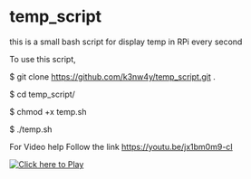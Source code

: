 # temp_script
this is a small bash script for display temp in RPi every second

To use this script,

$ git clone https://github.com/k3nw4y/temp_script.git .    

$ cd temp_script/ </br>

$ chmod +x temp.sh </br>

$ ./temp.sh </br>

For Video help Follow the link
https://youtu.be/jx1bm0m9-cI

[![Click here to Play](https://i.imgur.com/Voo9OjJ.png)](https://www.youtube.com/watch?v=jx1bm0m9-cI "Click here to play")

